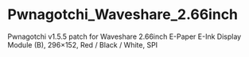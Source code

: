 # Pwnagotchi_Waveshare_2.66inch
Pwnagotchi v1.5.5 patch for Waveshare 2.66inch E-Paper E-Ink Display Module (B), 296×152, Red / Black / White, SPI

